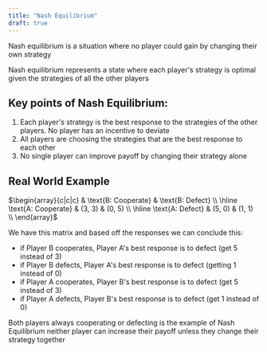 ```yaml
---
title: "Nash Equilibrium"
draft: true
---
```


Nash equilibrium is a situation where no player could gain by changing their own strategy 

Nash equilibrium represents a state where each player's strategy is optimal given the strategies of all the other players

## Key points of Nash Equilibrium:

1. Each player's strategy is the best response to the strategies of the other players. No player has an incentive to deviate
2. All players are choosing the strategies that are the best response to each other
3. No single player can improve payoff by changing their strategy alone

## Real World Example


$\begin{array}{c|c|c} & \text{B: Cooperate} & \text{B: Defect} \\ \hline \text{A: Cooperate} & (3, 3) & (0, 5) \\ \hline \text{A: Defect} & (5, 0) & (1, 1) \\ \end{array}$

We have this matrix and based off the responses we can conclude this:

- if Player B cooperates, Player A's best response is to defect (get 5 instead of 3)
- if Player B defects, Player A's best response is to defect (getting 1 instead of 0)
- if Player A cooperates, Player B's best response is to defect (get 5 instead of 3)
- if Player A defects, Player B's best response is to defect (get 1 instead of 0)

Both players always cooperating or defecting is the example of Nash Equilibrium neither player can increase their payoff unless they change their strategy together


